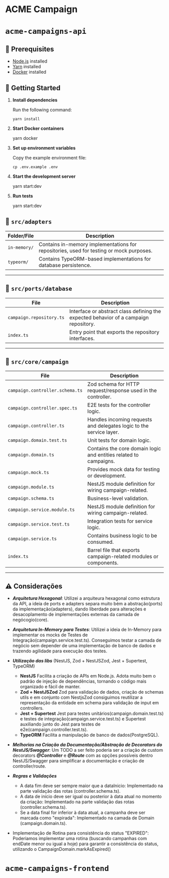 # ACME Campaign

# `acme-campaigns-api`

## 🧰 Prerequisites

- [Node.js](https://nodejs.org/) installed
- [Yarn](https://yarnpkg.com/) installed
- [Docker](https://www.docker.com/) installed

## 🚀 Getting Started

1.  **Install dependencies**

    Run the following command:

        yarn install

2.  **Start Docker containers**

    yarn docker

3.  **Set up environment variables**

    Copy the example environment file:

        cp .env.example .env

4.  **Start the development server**

    yarn start:dev

5.  **Run tests**

    yarn start:dev

## 📁 `src/adapters`

| Folder/File  | Description                                                                             |
| ------------ | --------------------------------------------------------------------------------------- |
| `in-memory/` | Contains in-memory implementations for repositories, used for testing or mock purposes. |
| `typeorm/`   | Contains TypeORM-based implementations for database persistence.                        |

---

## 📁 `src/ports/database`

| File                     | Description                                                                          |
| ------------------------ | ------------------------------------------------------------------------------------ |
| `campaign.repository.ts` | Interface or abstract class defining the expected behavior of a campaign repository. |
| `index.ts`               | Entry point that exports the repository interfaces.                                  |

---

## 📁 `src/core/campaign`

| File                            | Description                                                         |
| ------------------------------- | ------------------------------------------------------------------- |
| `campaign.controller.schema.ts` | Zod schema for HTTP request/response used in the controller.        |
| `campaign.controller.spec.ts`   | E2E tests for the controller logic.                                 |
| `campaign.controller.ts`        | Handles incoming requests and delegates logic to the service layer. |
| `campaign.domain.test.ts`       | Unit tests for domain logic.                                        |
| `campaign.domain.ts`            | Contains the core domain logic and entities related to campaigns.   |
| `campaign.mock.ts`              | Provides mock data for testing or development.                      |
| `campaign.module.ts`            | NestJS module definition for wiring campaign-related.               |
| `campaign.schema.ts`            | Business-level validation.                                          |
| `campaign.service.module.ts`    | NestJS module definition for wiring campaign-related.               |
| `campaign.service.test.ts`      | Integration tests for service logic.                                |
| `campaign.service.ts`           | Contains business logic to be consumed.                             |
| `index.ts`                      | Barrel file that exports campaign-related modules or components.    |

---

## ⚠️ Considerações

- **_Arquitetura Hexagonal_**: Utilizei a arquiteura hexagonal como estrutura da API, a ideia de ports e adapters separa muito bém a abstração(ports) da implementação(adapters), dando liberdade para alterações e desacoplamento de implementações externas da camada de negócogio(core).

- **_Arquitetura In-Memory para Testes_**: Utilizei a ideia de In-Memory para implementar os mocks de Testes de Integração(campaign.service.test.ts). Conseguimos testar a camada de negócio sem depender de uma implementação de banco de dados e trazendo agilidade para execução dos testes.

- **_Utilização das libs_** (NestJS, Zod + NestJSZod, Jest + Supertest, TypeORM)

  - **NestJS** Facilita a criação de APIs em Node.js. Adota muito bem o padrão de injeção de dependências, tornando o código mais organizado e fácil de manter.
  - **Zod + NestJSZod** Zod para validação de dados, criação de schemas utils e em conjunto com NestjsZod consiguimos reutilizar a representação da entidade em schema para validação de input em controllers.
  - **Jest + Supertest** Jest para testes unitários(campaign.domain.test.ts) e testes de integração(campaign.service.test.ts) e Supertest auxiliando junto do Jest para testes de e2e(campaign.controller.test.ts).
  - **TypeORM** Facilita a manipulação de banco de dados(PostgreSQL).

- **_Melhorias na Criação da Documentação/Abstração de Decorators do NestJS/Swagger_**: Um TODO a ser feito poderia ser a criação de custom decorators **_@Controller_** e **_@Route_** com as opções possíveis dentro NestJS/Swagger para simplificar a documentação e criação de controller/route.

- **_Regras e Validações_**

  - A data fim deve ser sempre maior que a dataInicio: Implementado na parte validação das rotas (controller.schema.ts).
  - A data de início deve ser igual ou posterior à data atual no momento da criação: Implementado na parte validação das rotas (controller.schema.ts).
  - Se a data final for inferior à data atual, a campanha deve ser marcada como "expirada": Implementado na camada de Domain (campaign.domain.ts).

- Implementação de Rotina para consistência do status "EXPIRED": Poderiamos implementar uma rotina (buscando campanhas com endDate menor ou igual a hoje) para garantir a consistência do status, utilizando o CampaignDomain.markAsExpired()

# `acme-campaigns-frontend`
